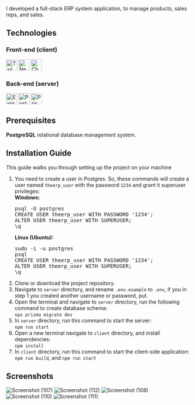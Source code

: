 I developed a full-stack ERP system application, to manage products, sales reps, and sales.

## Technologies
### Front-end (client)

<div>
 <img src="https://img.shields.io/badge/Tailwind CSS-06B6D4?logo=tailwindcss&logoColor=white&style=for-the-badge" height="30" alt="Tailwind Css logo"/>
 <img src="https://img.shields.io/badge/Next JS-black?logo=next.js&logoColor=white&style=for-the-badge" height="30" alt="Next.js logo"/>
 <img src="https://img.shields.io/badge/Chart JS-eb3b58?logo=chart.js&logoColor=white&style=for-the-badge" height="30" alt="Chart.js logo"/>
</div>

### Back-end (server)
<div>
 <img src="https://img.shields.io/badge/Express-dbd02c?logo=express&logoColor=black&style=for-the-badge" height="30" alt="Express logo"/>
 <img src="https://img.shields.io/badge/PostgreSQL-385a96?logo=postgresql&logoColor=white&style=for-the-badge" height="30" alt="PostgreSQL logo"/>
 <img src="https://img.shields.io/badge/Prisma-6562f0?logo=prisma&logoColor=white&style=for-the-badge" height="30" alt="Prisma logo"/>
</div>

## Prerequisites
**PostgreSQL** relational database management system.

## Installation Guide

This guide walks you through setting up the project on your machine

1. You need to create a user in Postgres. So, these commands will create a user named `theerp_user` with the password `1234` and grant it superuser privileges:<br/>
   **Windows:**<br/>
   <pre>
   psql -U postgres
   CREATE USER theerp_user WITH PASSWORD '1234';
   ALTER USER theerp_user WITH SUPERUSER;
   \q
   </pre>
   **Linux (Ubuntu):**
   <pre>sudo -i -u postgres
   psql
   CREATE USER theerp_user WITH PASSWORD '1234';
   ALTER USER theerp_user WITH SUPERUSER;
   \q</pre>
2. Clone or download the project repository.
3. Navigate to `server` directory, and rename `.env.example` to `.env`, if you in step 1 you created another username or password, put.
4. Open the terminal and navigate to `server` directory, run the following command to create database schema:<br/>
   `npx prisma migrate dev`
5. In `server` directory, run this command to start the server:<br/>
   `npm run start`
6. Open a new terminal navigate to `client` directory, and install dependencies:<br/>
   `npm install`
7. In `client` directory, run this command to start the client-side application:<br/>
   `npm run build`, and `npm run start`

## Screenshots
![Screenshot (107)](https://github.com/user-attachments/assets/68ab8aa3-e2fe-4a4b-90d9-3163e094b9af)
![Screenshot (112)](https://github.com/user-attachments/assets/e13febd5-439b-4389-921a-d37aa977bc79)
![Screenshot (108)](https://github.com/user-attachments/assets/63e563e9-ab4a-4020-8631-03d7dcd73a1d)
![Screenshot (110)](https://github.com/user-attachments/assets/da51b3fc-89d7-4f01-918f-25286094b143)
![Screenshot (111)](https://github.com/user-attachments/assets/52ea5e9d-7c02-465b-afdb-c8f6148216f8)
